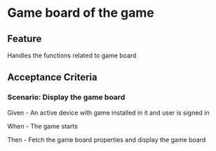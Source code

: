 # Game board of the game

## Feature

  Handles the functions related to game board
  
## Acceptance Criteria

### Scenario: Display the game board

  Given - An active device with game installed in it and user is signed in
  
  When - The game starts
  
  Then - Fetch the game board properties and display the game board
